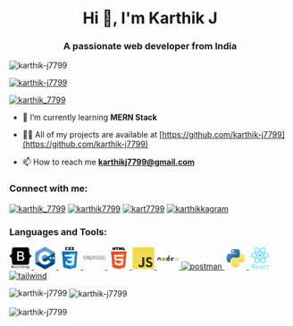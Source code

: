 <h1 align="center">Hi 👋, I'm Karthik J</h1>
<h3 align="center">A passionate web developer from India</h3>

<p align="left"> <img src="https://komarev.com/ghpvc/?username=karthik-j7799&label=Profile%20views&color=0e75b6&style=flat" alt="karthik-j7799" /> </p>

<p align="left"> <a href="https://github.com/ryo-ma/github-profile-trophy"><img src="https://github-profile-trophy.vercel.app/?username=karthik-j7799" alt="karthik-j7799" /></a> </p>

<p align="left"> <a href="https://twitter.com/karthik_7799" target="blank"><img src="https://img.shields.io/twitter/follow/karthik_7799?logo=twitter&style=for-the-badge" alt="karthik_7799" /></a> </p>

- 🌱 I’m currently learning **MERN Stack**

- 👨‍💻 All of my projects are available at [https://github.com/karthik-j7799](https://github.com/karthik-j7799)

- 📫 How to reach me **karthikj7799@gmail.com**

<h3 align="left">Connect with me:</h3>
<p align="left">
<a href="https://twitter.com/karthik_7799" target="blank"><img align="center" src="https://raw.githubusercontent.com/rahuldkjain/github-profile-readme-generator/master/src/images/icons/Social/twitter.svg" alt="karthik_7799" height="40" width="60" /></a>
<a href="https://linkedin.com/in/karthik7799" target="blank"><img align="center" src="https://raw.githubusercontent.com/rahuldkjain/github-profile-readme-generator/master/src/images/icons/Social/linked-in-alt.svg" alt="karthik7799" height="40" width="60" /></a>
<a href="https://fb.com/kart7799" target="blank"><img align="center" src="https://raw.githubusercontent.com/rahuldkjain/github-profile-readme-generator/master/src/images/icons/Social/facebook.svg" alt="kart7799" height="40" width="60" /></a>
<a href="https://instagram.com/karthikkagram" target="blank"><img align="center" src="https://raw.githubusercontent.com/rahuldkjain/github-profile-readme-generator/master/src/images/icons/Social/instagram.svg" alt="karthikkagram" height="30" width="60" /></a>
</p>

<h3 align="left">Languages and Tools:</h3>
<p align="left"> <a href="https://getbootstrap.com" target="_blank" rel="noreferrer"> <img src="https://raw.githubusercontent.com/devicons/devicon/master/icons/bootstrap/bootstrap-plain-wordmark.svg" alt="bootstrap" width="40" height="40"/> </a> <a href="https://www.w3schools.com/cpp/" target="_blank" rel="noreferrer"> <img src="https://raw.githubusercontent.com/devicons/devicon/master/icons/cplusplus/cplusplus-original.svg" alt="cplusplus" width="40" height="40"/> </a> <a href="https://www.w3schools.com/css/" target="_blank" rel="noreferrer"> <img src="https://raw.githubusercontent.com/devicons/devicon/master/icons/css3/css3-original-wordmark.svg" alt="css3" width="40" height="40"/> </a> <a href="https://expressjs.com" target="_blank" rel="noreferrer"> <img src="https://raw.githubusercontent.com/devicons/devicon/master/icons/express/express-original-wordmark.svg" alt="express" width="40" height="40"/> </a> <a href="https://www.w3.org/html/" target="_blank" rel="noreferrer"> <img src="https://raw.githubusercontent.com/devicons/devicon/master/icons/html5/html5-original-wordmark.svg" alt="html5" width="40" height="40"/> </a> <a href="https://developer.mozilla.org/en-US/docs/Web/JavaScript" target="_blank" rel="noreferrer"> <img src="https://raw.githubusercontent.com/devicons/devicon/master/icons/javascript/javascript-original.svg" alt="javascript" width="40" height="40"/> </a> <a href="https://nodejs.org" target="_blank" rel="noreferrer"> <img src="https://raw.githubusercontent.com/devicons/devicon/master/icons/nodejs/nodejs-original-wordmark.svg" alt="nodejs" width="40" height="40"/> </a> <a href="https://postman.com" target="_blank" rel="noreferrer"> <img src="https://www.vectorlogo.zone/logos/getpostman/getpostman-icon.svg" alt="postman" width="40" height="40"/> </a> <a href="https://www.python.org" target="_blank" rel="noreferrer"> <img src="https://raw.githubusercontent.com/devicons/devicon/master/icons/python/python-original.svg" alt="python" width="40" height="40"/> </a> <a href="https://reactjs.org/" target="_blank" rel="noreferrer"> <img src="https://raw.githubusercontent.com/devicons/devicon/master/icons/react/react-original-wordmark.svg" alt="react" width="40" height="40"/> </a> <a href="https://tailwindcss.com/" target="_blank" rel="noreferrer"> <img src="https://www.vectorlogo.zone/logos/tailwindcss/tailwindcss-icon.svg" alt="tailwind" width="40" height="40"/> </a> </p>

<p><img align="left" src="https://github-readme-stats.vercel.app/api/top-langs?username=karthik-j7799&show_icons=true&locale=en&layout=compact" alt="karthik-j7799" /></p>

<p>&nbsp;<img align="center" src="https://github-readme-stats.vercel.app/api?username=karthik-j7799&show_icons=true&locale=en" alt="karthik-j7799" /></p>

<p><img align="center" src="https://github-readme-streak-stats.herokuapp.com/?user=karthik-j7799&" alt="karthik-j7799" /></p>

